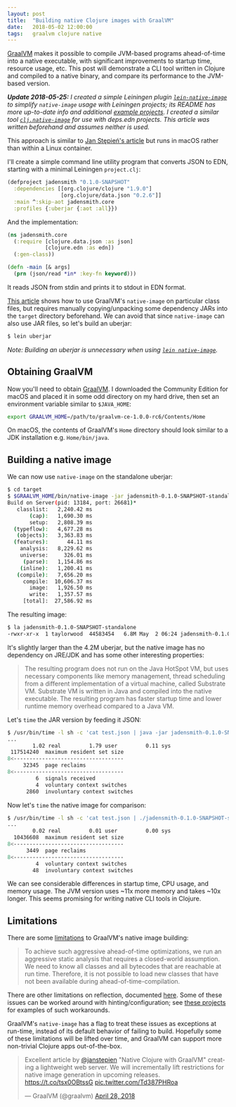 ```yaml
---
layout: post
title:  "Building native Clojure images with GraalVM"
date:   2018-05-02 12:00:00
tags:   graalvm clojure native
---
```


[GraalVM](http://www.graalvm.org) makes it possible to compile JVM-based programs ahead-of-time into a native executable,
with significant improvements to startup time, resource usage, etc.
This post will demonstrate a CLI tool written in Clojure and compiled to a native binary, and
compare its performance to the JVM-based version.

_**Update 2018-05-25:** I created a simple Leiningen plugin [`lein-native-image`](https://github.com/taylorwood/lein-native-image)
to simplify `native-image` usage with Leiningen projects;
its README has more up-to-date info and additional [example projects](https://github.com/taylorwood/lein-native-image/tree/master/examples).
I created a similar tool [`clj.native-image`](https://github.com/taylorwood/clj.native-image)
for use with deps.edn projects.
This article was written beforehand and assumes neither is used._

This approach is similar to [Jan Stępień's article](https://www.innoq.com/en/blog/native-clojure-and-graalvm/)
but runs in macOS rather than within a Linux container.

I'll create a simple command line utility program that converts JSON to EDN,
starting with a minimal Leiningen `project.clj`:
```clojure
(defproject jadensmith "0.1.0-SNAPSHOT"
  :dependencies [[org.clojure/clojure "1.9.0"]
                 [org.clojure/data.json "0.2.6"]]
  :main ^:skip-aot jadensmith.core
  :profiles {:uberjar {:aot :all}})
```

And the implementation:
```clojure
(ns jadensmith.core
  (:require [clojure.data.json :as json]
            [clojure.edn :as edn])
  (:gen-class))

(defn -main [& args]
  (prn (json/read *in* :key-fn keyword)))
```
It reads JSON from stdin and prints it to stdout in EDN format.

[This article](https://www.innoq.com/en/blog/native-clojure-and-graalvm/)
shows how to use GraalVM's `native-image` on particular class files,
but requires manually copying/unpacking some dependency JARs into the `target` directory beforehand.
We can avoid that since `native-image` can also use JAR files, so let's build an uberjar:
```bash
$ lein uberjar
```

_Note: Building an uberjar is unnecessary when using [`lein native-image`](https://github.com/taylorwood/lein-native-image)._

## Obtaining GraalVM

Now you'll need to obtain [GraalVM](http://www.graalvm.org/downloads/).
I downloaded the Community Edition for macOS and placed it in some odd directory on my hard drive,
then set an environment variable similar to `$JAVA_HOME`:
```bash
export GRAALVM_HOME=/path/to/graalvm-ce-1.0.0-rc6/Contents/Home
```
On macOS, the contents of GraalVM's `Home` directory should look similar to a JDK installation e.g. `Home/bin/java`.

## Building a native image

We can now use `native-image` on the standalone uberjar:
```bash
$ cd target
$ $GRAALVM_HOME/bin/native-image -jar jadensmith-0.1.0-SNAPSHOT-standalone.jar
Build on Server(pid: 13184, port: 26681)*
   classlist:   2,240.42 ms
       (cap):   1,690.30 ms
       setup:   2,808.39 ms
  (typeflow):   4,677.28 ms
   (objects):   3,363.83 ms
  (features):      44.11 ms
    analysis:   8,229.62 ms
    universe:     326.01 ms
     (parse):   1,154.86 ms
    (inline):   1,200.41 ms
   (compile):   7,656.20 ms
     compile:  10,606.37 ms
       image:   1,926.50 ms
       write:   1,357.57 ms
     [total]:  27,586.92 ms
```

The resulting image:
```bash
$ la jadensmith-0.1.0-SNAPSHOT-standalone
-rwxr-xr-x  1 taylorwood  44583454   6.8M May  2 06:24 jadensmith-0.1.0-SNAPSHOT-standalone*
```
It's slightly larger than the 4.2M uberjar, but the native image has no dependency on JRE/JDK
and has some other interesting properties:

> The resulting program does not run on the Java HotSpot VM, but uses necessary components like memory management, thread scheduling from a different implementation of a virtual machine, called Substrate VM. Substrate VM is written in Java and compiled into the native executable. The resulting program has faster startup time and lower runtime memory overhead compared to a Java VM.

Let's `time` the JAR version by feeding it JSON:
```bash
$ /usr/bin/time -l sh -c 'cat test.json | java -jar jadensmith-0.1.0-SNAPSHOT-standalone.jar'
...
        1.02 real         1.79 user         0.11 sys
 117514240  maximum resident set size
8<-----------------------------------
     32345  page reclaims
8<-----------------------------------
         6  signals received
         4  voluntary context switches
      2860  involuntary context switches
```

Now let's `time` the native image for comparison:
```bash
$ /usr/bin/time -l sh -c 'cat test.json | ./jadensmith-0.1.0-SNAPSHOT-standalone'
...
        0.02 real         0.01 user         0.00 sys
  10436608  maximum resident set size
8<-----------------------------------
      3449  page reclaims
8<-----------------------------------
         4  voluntary context switches
        48  involuntary context switches
```

We can see considerable differences in startup time, CPU usage, and memory usage.
The JVM version uses ~11x more memory and takes ~10x longer.
This seems promising for writing native CLI tools in Clojure.

## Limitations

There are some [limitations](http://www.graalvm.org/docs/reference-manual/aot-compilation/#limitations-of-aot-compilation)
to GraalVM's native image building:

> To achieve such aggressive ahead-of-time optimizations, we run an aggressive static analysis that requires a closed-world assumption. We need to know all classes and all bytecodes that are reachable at run time. Therefore, it is not possible to load new classes that have not been available during ahead-of-time-compilation.

There are other limitations on reflection, documented [here](https://github.com/oracle/graal/blob/master/substratevm/LIMITATIONS.md).
Some of these issues can be worked around with hinting/configuration;
see [these projects](https://github.com/taylorwood/lein-native-image/tree/master/examples) for examples of such workarounds.

GraalVM's `native-image` has a flag to treat these issues as exceptions at run-time, instead of its default behavior of failing to build. Hopefully some of these limitations will be lifted over time, and GraalVM can support more non-trivial Clojure apps out-of-the-box.

<blockquote class="twitter-tweet" data-cards="hidden" data-lang="en"><p lang="en" dir="ltr">Excellent article by <a href="https://twitter.com/janstepien?ref_src=twsrc%5Etfw">@janstepien</a> &quot;Native Clojure with GraalVM&quot; creating a lightweight web server. We will incrementally lift restrictions for native image generation in upcoming releases. <a href="https://t.co/tsx0OBtssG">https://t.co/tsx0OBtssG</a> <a href="https://t.co/Td387PHRoa">pic.twitter.com/Td387PHRoa</a></p>&mdash; GraalVM (@graalvm) <a href="https://twitter.com/graalvm/status/990139129617928193?ref_src=twsrc%5Etfw">April 28, 2018</a></blockquote> <script async src="https://platform.twitter.com/widgets.js" charset="utf-8"></script> 
